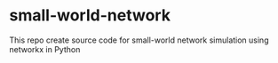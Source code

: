 # small-world-network
This repo create source code for small-world network simulation using networkx in Python
